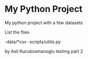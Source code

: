 # My Python Project



My python project with a few datasets

List the files

-data/*csv
-scripts/utilis.py

by Asli Kucukosmanoglu
testing part 2 
